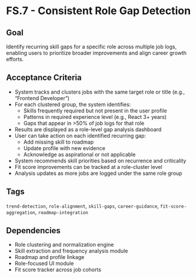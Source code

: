 # FS.7 - Consistent Role Gap Detection

## Goal
Identify recurring skill gaps for a specific role across multiple job logs, enabling users to prioritize broader improvements and align career growth efforts.

## Acceptance Criteria
- System tracks and clusters jobs with the same target role or title (e.g., “Frontend Developer”)
- For each clustered group, the system identifies:
  - Skills frequently required but not present in the user profile
  - Patterns in required experience level (e.g., React 3+ years)
  - Gaps that appear in >50% of job logs for that role
- Results are displayed as a role-level gap analysis dashboard
- User can take action on each identified recurring gap:
  - Add missing skill to roadmap
  - Update profile with new evidence
  - Acknowledge as aspirational or not applicable
- System recommends skill priorities based on recurrence and criticality
- Fit score improvements can be tracked at a role-cluster level
- Analysis updates as more jobs are logged under the same role group

## Tags
`trend-detection`, `role-alignment`, `skill-gaps`, `career-guidance`, `fit-score-aggregation`, `roadmap-integration`

## Dependencies
- Role clustering and normalization engine
- Skill extraction and frequency analysis module
- Roadmap and profile linkage
- Role-focused UI module
- Fit score tracker across job cohorts
